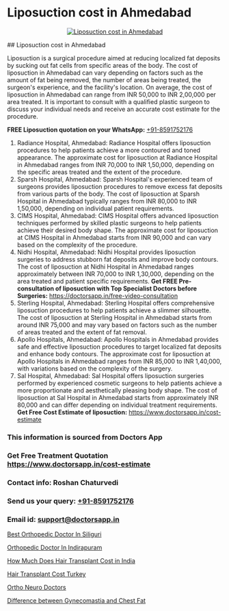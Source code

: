 # Liposuction cost in Ahmedabad

<p align="center">
  <a href="https://doctorsapp.co.in/uploads/treatment_image/Risks%20and%20benefits%20of%20liposuction.jpg">
    <img src="https://doctorsapp.co.in/treatment/liposuction" alt="Liposuction cost in Ahmedabad">
  </a>
</p>
## Liposuction cost in Ahmedabad

Liposuction is a surgical procedure aimed at reducing localized fat deposits by sucking out fat cells from specific areas of the body. The cost of liposuction in Ahmedabad can vary depending on factors such as the amount of fat being removed, the number of areas being treated, the surgeon's experience, and the facility's location. On average, the cost of liposuction in Ahmedabad can range from INR 50,000 to INR 2,00,000 per area treated. It is important to consult with a qualified plastic surgeon to discuss your individual needs and receive an accurate cost estimate for the procedure.

**FREE Liposuction quotation on your WhatsApp:**  [+91-8591752176](https://api.whatsapp.com/send?phone=8591752176)

1) Radiance Hospital, Ahmedabad:
Radiance Hospital offers liposuction procedures to help patients achieve a more contoured and toned appearance. The approximate cost for liposuction at Radiance Hospital in Ahmedabad ranges from INR 70,000 to INR 1,50,000, depending on the specific areas treated and the extent of the procedure.
2) Sparsh Hospital, Ahmedabad:
Sparsh Hospital's experienced team of surgeons provides liposuction procedures to remove excess fat deposits from various parts of the body. The cost of liposuction at Sparsh Hospital in Ahmedabad typically ranges from INR 80,000 to INR 1,50,000, depending on individual patient requirements.
3) CIMS Hospital, Ahmedabad:
CIMS Hospital offers advanced liposuction techniques performed by skilled plastic surgeons to help patients achieve their desired body shape. The approximate cost for liposuction at CIMS Hospital in Ahmedabad starts from INR 90,000 and can vary based on the complexity of the procedure.
4) Nidhi Hospital, Ahmedabad:
Nidhi Hospital provides liposuction surgeries to address stubborn fat deposits and improve body contours. The cost of liposuction at Nidhi Hospital in Ahmedabad ranges approximately between INR 70,000 to INR 1,30,000, depending on the area treated and patient specific requirements.
**Get FREE Pre-consultation of liposuction with Top Specialist Doctors before Surgeries:** https://doctorsapp.in/free-video-consultation
5) Sterling Hospital, Ahmedabad:
Sterling Hospital offers comprehensive liposuction procedures to help patients achieve a slimmer silhouette. The cost of liposuction at Sterling Hospital in Ahmedabad starts from around INR 75,000 and may vary based on factors such as the number of areas treated and the extent of fat removal.
6)  Apollo Hospitals, Ahmedabad:
Apollo Hospitals in Ahmedabad provides safe and effective liposuction procedures to target localized fat deposits and enhance body contours. The approximate cost for liposuction at Apollo Hospitals in Ahmedabad ranges from INR 85,000 to INR 1,40,000, with variations based on the complexity of the surgery.
7) Sal Hospital, Ahmedabad:
Sal Hospital offers liposuction surgeries performed by experienced cosmetic surgeons to help patients achieve a more proportionate and aesthetically pleasing body shape. The cost of liposuction at Sal Hospital in Ahmedabad starts from approximately INR 80,000 and can differ depending on individual treatment requirements.
**Get Free Cost Estimate of liposuction:** https://www.doctorsapp.in/cost-estimate

### This information is sourced from Doctors App 
### Get Free Treatment Quotation https://www.doctorsapp.in/cost-estimate
### Contact info: Roshan Chaturvedi 
### Send us your query: [+91-8591752176](https://api.whatsapp.com/send?phone=8591752176) 
### Email id: support@doctorsapp.in

[Best Orthopedic Doctor In Siliguri](https://www.linkedin.com/pulse/best-orthopedic-doctor-siliguri-doctorsapp-khulna-xunte/?lipi=urn%3Ali%3Apage%3Ad_flagship3_publishing_published%3B6s0HL1EnS62Kk1Ppug3b7A%3D%3D)

[Orthopedic Doctor In Indirapuram](https://www.linkedin.com/pulse/orthopedic-doctor-indirapuram-knee-replacement-treatment-vfvje?trackingId=z%2B2PipnjHFFPAFMFgCwd%2Bw%3D%3D&lipi=urn%3Ali%3Apage%3Ad_flagship3_company_admin%3BII%2FSNcWiSiigR90SV5cfEQ%3D%3D)

[How Much Does Hair Transplant Cost in India](https://medium.com/@anupkakkar5/how-much-does-hair-transplant-cost-in-india-9dac7c264608)

[Hair Transplant Cost Turkey](https://medium.com/@vanshmehar12/hair-transplant-cost-turkey-05dde29a091a)

[Ortho Neuro Doctors](https://doctors-apps.github.io/doctorsapp/ortho-neuro-doctors)

[Difference between Gynecomastia and Chest Fat](https://doctors-apps.github.io/doctorsapp/difference-between-gynecomastia-and-chest-fat)

